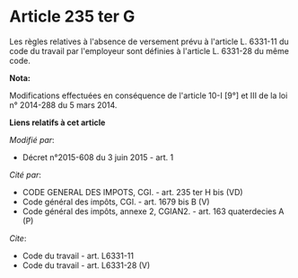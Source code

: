 # Article 235 ter G

Les règles relatives à l'absence de versement prévu à l'article L. 6331-11 du code du travail par l'employeur sont définies à
l'article L. 6331-28 du même code.

**Nota:**

Modifications effectuées en conséquence de l'article 10-I [9°] et III de la loi n° 2014-288 du 5 mars 2014.

**Liens relatifs à cet article**

_Modifié par_:

  - Décret n°2015-608 du 3 juin 2015 - art. 1

_Cité par_:

  - CODE GENERAL DES IMPOTS, CGI. - art. 235 ter H bis (VD)
  - Code général des impôts, CGI. - art. 1679 bis B (V)
  - Code général des impôts, annexe 2, CGIAN2. - art. 163 quaterdecies A (P)

_Cite_:

  - Code du travail - art. L6331-11
  - Code du travail - art. L6331-28 (V)

